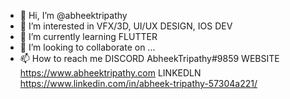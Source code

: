 - 👋 Hi, I’m @abheektripathy
- 👀 I’m interested in VFX/3D, UI/UX DESIGN, IOS DEV
- 🌱 I’m currently learning FLUTTER
- 💞️ I’m looking to collaborate on ...
- 📫 How to reach me DISCORD AbheekTripathy#9859
                     WEBSITE https://www.abheektripathy.com
                     LINKEDLN https://www.linkedin.com/in/abheek-tripathy-57304a221/

<!---
abheektripathy/abheektripathy is a ✨ special ✨ repository because its `README.md` (this file) appears on your GitHub profile.
You can click the Preview link to take a look at your changes.
--->
